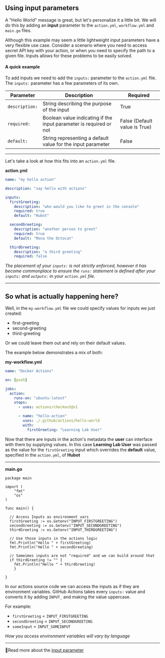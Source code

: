 ## Using input parameters

A "Hello World" message is great, but let's personalize it a little bit. We will do this by adding an **input** parameter to the `action.yml`, `workflow.yml` and `main.go` files.

Although this example may seem a little lightweight input parameters have a very flexible use case. Consider a scenario where you need to access secret API key with your action, or when you need to specify the path to a given file. Inputs allows for these problems to be easily solved.

#### A quick example

To add inputs we need to add the `inputs:` parameter to the `action.yml` file. The `inputs:` parameter has a few parameters of its own.

| Parameter      | Description                                                        | Required                      |
| -------------- | ------------------------------------------------------------------ | ----------------------------- |
| `description:` | String describing the purpose of the input                         | True                          |
| `required:`    | Boolean value indicating if the input parameter is required or not | False (Default value is True) |
| `default:`     | String representing a default value for the input parameter        | False                         |

---

Let's take a look at how this fits into an `action.yml` file.

**action.yml**

```yaml
name: "my hello action"

description: "say hello with actions"

inputs:
  firstGreeting:
    description: "who would you like to greet in the console"
    required: true
    default: "Hubot"

  secondGreeting:
    description: "another person to greet"
    required: true
    default: "Mona the Octocat"

  thirdGreeting:
    description: "a third greeting"
    required: false
```

_The placement of your `inputs:` is not strictly enforced, however it has become commonplace to ensure the `runs:` statement is defined after your `inputs:` and `outputs:` in your `action.yml` file._

---

## So what is actually happening here?

Well, in the `my-workflow.yml` file we could specify values for inputs we just created:

- first-greeting
- second-greeting
- third-greeting

Or we could leave them out and rely on their default values.

The example below demonstrates a mix of both:

**my-workflow.yml**

```yaml
name: "Docker Actions"

on: [push]

jobs:
  action:
    runs-on: "ubuntu-latest"
    steps:
      - uses: actions/checkout@v1

      - name: "hello-action"
        uses: ./.github/actions/hello-world
        with:
          firstGreeting: "Learning Lab User"
```

Now that there are inputs in the action's metadata the **user** can interface with them by supplying values. In this case **Learning Lab User** was passed as the value for the `firstGreeting` input which overrides the **default** value, specified in the `action.yml`, of **Hubot**

---

**main.go**

```golang
package main

import (
	"fmt"
	"os"
)

func main() {

  // Access Inputs as environment vars
  firstGreeting := os.Getenv("INPUT_FIRSTGREETING")
  secondGreeting := os.Getenv("INPUT_SECONDGREETING")
  thirdGreeting := os.Getenv("INPUT_THIRDGREETING")

  // Use those inputs in the actions logic
  fmt.Println("Hello " + firstGreeting)
  fmt.Println("Hello " + secondGreeting)

  // Someimes inputs are not "required" and we can build around that
  if thirdGreeting != "" {
    fmt.Println("Hello " + thirdGreeting)
    }

}
```

In our actions source code we can access the inputs as if they are environment variables. GitHub Actions takes every `inputs:` value and converts it by adding `INPUT_` and making the value uppercase.

For example:

- `firstGreeting` = `INPUT_FIRSTGREETING`
- `secondGreeting` = `INPUT_SECONDGREETING`
- `someInput` = `INPUT_SOMEINPUT`

_How you access environment variables will vary by language_

---

📖Read more about the [input parameter](https://help.github.com/en/actions/automating-your-workflow-with-github-actions/metadata-syntax-for-github-actions#inputs)
